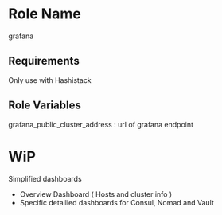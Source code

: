 Role Name
=========

grafana

Requirements
------------

Only use with Hashistack  

Role Variables
--------------

grafana_public_cluster_address : url of grafana endpoint

WiP
======
Simplified dashboards   
* Overview Dashboard ( Hosts and cluster info )  
* Specific detailled dashboards for Consul, Nomad and Vault   